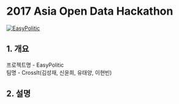 # 2017 Asia Open Data Hackathon

[![EasyPolitic](https://github.com/PuzzleLeaf/Hackathon/blob/master/img/youtube.PNG)](https://www.youtube.com/watch?v=MgGlH5tvWJY)

## 1. 개요
프로젝트명 - EasyPolitic<br>
팀명 - CrossIt(김성재, 신윤희, 유태양, 이현빈)

## 2. 설명



